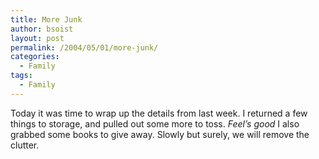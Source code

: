 ```yaml
---
title: More Junk
author: bsoist
layout: post
permalink: /2004/05/01/more-junk/
categories:
  - Family
tags:
  - Family
---
```

Today it was time to wrap up the details from last week. I returned a few things to storage, and pulled out some more to toss. *Feel&#8217;s good* I also grabbed some books to give away. Slowly but surely, we will remove the clutter.
